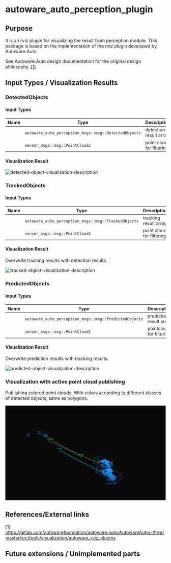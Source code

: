# autoware_auto_perception_plugin

## Purpose

It is an rviz plugin for visualizing the result from perception module. This package is based on the implementation of the rviz plugin developed by Autoware.Auto.

See Autoware.Auto design documentation for the original design philosophy. [[1]](https://gitlab.com/autowarefoundation/autoware.auto/AutowareAuto/-/blob/master/src/tools/visualization/autoware_rviz_plugins)

<!-- Write the purpose of this package and briefly describe the features.

Example:
  {package_name} is a package for planning trajectories that can avoid obstacles.
  This feature consists of two steps: obstacle filtering and optimizing trajectory.
-->

## Input Types / Visualization Results

### DetectedObjects

#### Input Types

| Name | Type                                                  | Description               |
| ---- | ----------------------------------------------------- | ------------------------- |
|      | `autoware_auto_perception_msgs::msg::DetectedObjects` | detection result array    |
|      | `sensor_msgs::msg::PointCloud2`                       | point cloud for filtering |

#### Visualization Result

![detected-object-visualization-description](./images/detected-object-visualization-description.jpg)

### TrackedObjects

#### Input Types

| Name | Type                                                 | Description               |
| ---- | ---------------------------------------------------- | ------------------------- |
|      | `autoware_auto_perception_msgs::msg::TrackedObjects` | tracking result array     |
|      | `sensor_msgs::msg::PointCloud2`                      | point cloud for filtering |

#### Visualization Result

Overwrite tracking results with detection results.

![tracked-object-visualization-description](./images/tracked-object-visualization-description.jpg)

### PredictedObjects

#### Input Types

| Name | Type                                                   | Description              |
| ---- | ------------------------------------------------------ | ------------------------ |
|      | `autoware_auto_perception_msgs::msg::PredictedObjects` | prediction result array  |
|      | `sensor_msgs::msg::PointCloud2`                        | pointcloud for filtering |

#### Visualization Result

Overwrite prediction results with tracking results.

![predicted-object-visualization-description](./images/predicted-object-visualization-description.jpg)

### Visualization with active point cloud publishing

Publishing colored point clouds. With colors according to different classes of detected objects, same as polygons.

![visualization-with-pointcloud](./images/3d_pointcloud.png)

## References/External links

[1] <https://gitlab.com/autowarefoundation/autoware.auto/AutowareAuto/-/tree/master/src/tools/visualization/autoware_rviz_plugins>

## Future extensions / Unimplemented parts
